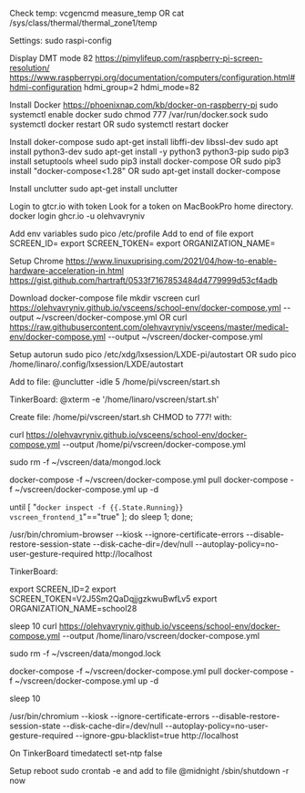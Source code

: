 Check temp:
vcgencmd measure_temp
OR
cat /sys/class/thermal/thermal_zone1/temp

Settings:
sudo raspi-config

Display
DMT mode 82
https://pimylifeup.com/raspberry-pi-screen-resolution/
https://www.raspberrypi.org/documentation/computers/configuration.html#hdmi-configuration
hdmi_group=2
hdmi_mode=82


Install Docker
https://phoenixnap.com/kb/docker-on-raspberry-pi
sudo systemctl enable docker
sudo chmod 777 /var/run/docker.sock
sudo systemctl docker restart
OR
sudo systemctl restart docker

Install doker-compose
sudo apt-get install libffi-dev libssl-dev
sudo apt install python3-dev
sudo apt-get install -y python3 python3-pip
sudo pip3 install setuptools wheel
sudo pip3 install docker-compose
OR
sudo pip3 install "docker-compose<1.28"
OR
sudo apt-get install docker-compose

Install unclutter
sudo apt-get install unclutter

Login to gtcr.io with token
Look for a token on MacBookPro home directory.
docker login ghcr.io -u olehvavryniv

Add env variables
sudo pico /etc/profile
Add to end of file
export SCREEN_ID=
export SCREEN_TOKEN=
export ORGANIZATION_NAME=


Setup Chrome
https://www.linuxuprising.com/2021/04/how-to-enable-hardware-acceleration-in.html
https://gist.github.com/hartraft/0533f7167853484d4779999d53cf4adb


Download docker-compose file
mkdir vscreen
curl https://olehvavryniv.github.io/vsceens/school-env/docker-compose.yml --output ~/vscreen/docker-compose.yml
OR
curl https://raw.githubusercontent.com/olehvavryniv/vsceens/master/medical-env/docker-compose.yml --output ~/vscreen/docker-compose.yml

Setup autorun
sudo pico /etc/xdg/lxsession/LXDE-pi/autostart
OR
sudo pico /home/linaro/.config/lxsession/LXDE/autostart

Add to file:
@unclutter -idle 5
/home/pi/vscreen/start.sh

TinkerBoard:
@xterm -e '/home/linaro/vscreen/start.sh'


Create file:
/home/pi/vscreen/start.sh
CHMOD to 777!
with:

curl https://olehvavryniv.github.io/vsceens/school-env/docker-compose.yml --output /home/pi/vscreen/docker-compose.yml

sudo rm -f ~/vscreen/data/mongod.lock

docker-compose -f ~/vscreen/docker-compose.yml pull
docker-compose -f ~/vscreen/docker-compose.yml up -d

until [ "`docker inspect -f {{.State.Running}} vscreen_frontend_1`"=="true" ]; do
    sleep 1;
done;

/usr/bin/chromium-browser --kiosk --ignore-certificate-errors --disable-restore-session-state --disk-cache-dir=/dev/null --autoplay-policy=no-user-gesture-required http://localhost




TinkerBoard:

export SCREEN_ID=2
export SCREEN_TOKEN=V2J5Sm2QaDqjjgzkwuBwfLv5
export ORGANIZATION_NAME=school28

sleep 10
curl https://olehvavryniv.github.io/vsceens/school-env/docker-compose.yml --output /home/linaro/vscreen/docker-compose.yml

sudo rm -f ~/vscreen/data/mongod.lock

docker-compose -f ~/vscreen/docker-compose.yml pull
docker-compose -f ~/vscreen/docker-compose.yml up -d

sleep 10

/usr/bin/chromium --kiosk --ignore-certificate-errors --disable-restore-session-state --disk-cache-dir=/dev/null --autoplay-policy=no-user-gesture-required --ignore-gpu-blacklist=true http://localhost



On TinkerBoard
timedatectl set-ntp false


Setup reboot
sudo crontab -e
and add to file
@midnight /sbin/shutdown -r now
